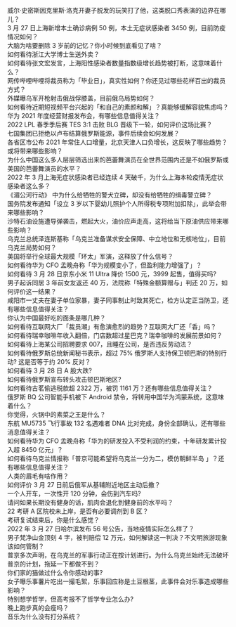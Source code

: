威尔·史密斯因克里斯·洛克开妻子脱发的玩笑打了他，这类脱口秀表演的边界在哪儿？  
3 月 27 日上海新增本土确诊病例 50 例，本土无症状感染者 3450 例，目前防疫情况如何？  
大脑为啥要删除 3 岁前的记忆？你小时候到底看见了啥？  
如何看待浙江大学博士生送外卖？  
如何看待张文宏发言，上海阳性感染者数量指数级增长趋势被打断，这意味着什么？  
网传哔哩哔哩将裁员称为「毕业日」，真实性如何？你还见过哪些花样百出的裁员方式？  
外媒曝乌军开枪射击俄战俘膝盖，目前俄乌局势如何？  
如何看待近期短视频平台兴起的「和自己的素颜和解」？真能够缓解容貌焦虑吗？  
华为 2021 年度经营财报发布会，有哪些信息值得关注？  
2022 LPL 春季季后赛 TES 3:1 击败 BLG 晋级下一轮，如何评价这场比赛？  
七国集团已拒绝以卢布结算俄罗斯能源，事件后续会如何发展？  
各省区市公布 2021 年常住人口增量，北京天津人口负增长，这反映了哪些趋势？或将带来哪些影响？  
为什么中国这么多人层层筛选出来的芭蕾舞演员在全世界范围内还是不如俄罗斯或美国的芭蕾舞演员的水平？  
2022 年 3 月上海无症状感染者已经连续 4 天破千，为什么上海本轮疫情无症状感染者这么多？  
《湄公河行动》 中为什么给牺牲的警犬立碑，却没有给牺牲的缉毒警立碑？  
国务院发布通知「设立 3 岁以下婴幼儿照护个人所得税专项附加扣除」，此举会带来哪些影响？  
沙特石油设施遭导弹袭击，燃起大火，油价应声走高，这将给当下原油供应带来哪些影响？  
乌克兰总统泽连斯基称「乌克兰准备谋求安全保障、中立地位和无核地位」，目前乌克兰局势如何？  
美国将举行全球最大规模「环太」军演，这释放了什么信号？  
如何看待华为 CFO 孟晚舟称「华为规模变小了，但盈利能力增强了」？  
如何看待 3 月 28 日京东小米 11 Ultra 降价 1500 元，3999 起售，值得买吗?  
男子起诉同居 3 年前女友返还 40 万，法院称「特殊金额算赠与」判还 20 万，如何评价这一结果？  
咸阳市一丈夫在妻子单位家暴，妻子同事制止时致其死亡，检方认定正当防卫，还有哪些信息值得关注？  
你认为中国最好吃的面条是哪几种？  
如何看待互联网大厂「裁员潮」有愈演愈烈的趋势？互联网大厂还「香」吗？  
如何看待瑞幸咖啡年收入翻倍，门店数超过星巴克？瑞幸咖啡的发展前景如何？  
如何看待上海某公司招聘要求 007，且睡在公司，是否违反劳动法？  
如何看待俄罗斯总统新闻秘书表示，超过 75% 俄罗斯人支持保卫顿巴斯的特别行动? 这是否等于约 20% 反对？  
如何看待 3 月 28 日 A 股大跌?  
如何看待俄罗斯宣布转头攻击顿巴斯地区?  
如何看待古茗偷逃税款超 2322 万，被罚 1161 万？还有哪些信息值得关注？  
俄罗斯 BQ 公司智能手机被下 Android 禁令，将转用中国华为鸿蒙系统，这意味着什么？  
你觉得，火锅中的素菜之王是什么？  
东航 MU5735 飞行事故 132 名遇难者 DNA 比对完成，身份全部确认，还有哪些消息值得关注？  
如何看待华为 CFO 孟晚舟称「华为的研发投入不受利润的约束，十年研发累计投入超 8450 亿元」？  
如何看待乌克兰情报称「普京可能希望将乌克兰一分为二，模仿朝鲜半岛 」？还有哪些信息值得关注？  
人类的眉毛有啥作用？  
如何评价 3 月 27 日前后俄军从基辅附近地区主动后撤？  
一个人开车，一次性开 120 分钟，会伤到汽车吗?  
请问如果长期没有健身的话，肌肉会退化到健身前的水平吗？  
22 考研 A 区院校未上岸，是否有必要调剂到 B 区？  
考研复试结束后，你是什么感觉？  
2022 年 3 月 27 日哈尔滨发布 56 号公告，当地疫情实际怎么样了？  
男子梵净山金顶刻 4 字，被判赔偿 12 万元，如何解读这一判决？不文明旅游现象该如何管制？  
普京多次声明，在乌克兰的军事行动正在按计划进行。为什么乌克兰始终无法破坏普京的计划，拖延一下都做不到？  
你们家的猫做过什么令你感动的事?  
女子曝乐事薯片吃出一撮毛絮，乐事回应称是土豆根茎，此事件会对乐事造成哪些影响？  
特别想学哲学，但高考报不了哲学专业怎么办?  
晚上跑步真的会瘦吗？  
音乐为什么没有打分系统？  
